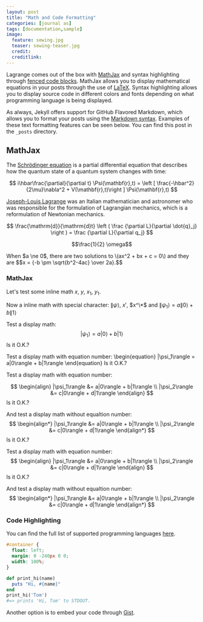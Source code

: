 ```yaml
---
layout: post
title: "Math and Code Formatting"
categories: [journal as]
tags: [documentation,sample]
image:
  feature: sewing.jpg
  teaser: sewing-teaser.jpg
  credit:
  creditlink:
---
```


Lagrange comes out of the box with [MathJax](https://www.mathjax.org/) and syntax highlighting through [fenced code blocks](https://help.github.com/articles/creating-and-highlighting-code-blocks/). MathJax allows you to display mathematical equations in your posts through the use of [LaTeX](http://www.andy-roberts.net/writing/latex/mathematics_1). Syntax highlighting allows you to display source code in different colors and fonts depending on what programming language is being displayed.

As always, Jekyll offers support for GitHub Flavored Markdown, which allows you to format your posts using the [Markdown syntax](https://guides.github.com/features/mastering-markdown/). Examples of these text formatting features can be seen below. You can find this post in the `_posts` directory.

## MathJax

The [Schrödinger equation](https://en.wikipedia.org/wiki/Schr%C3%B6dinger_equation) is a partial differential equation that describes how the quantum state of a quantum system changes with time:

$$
i\hbar\frac{\partial}{\partial t} \Psi(\mathbf{r},t) = \left [ \frac{-\hbar^2}{2\mu}\nabla^2 + V(\mathbf{r},t)\right ] \Psi(\mathbf{r},t)
$$

[Joseph-Louis Lagrange](https://en.wikipedia.org/wiki/Joseph-Louis_Lagrange) was an Italian mathematician and astronomer who was responsible for the formulation of Lagrangian mechanics, which is a reformulation of Newtonian mechanics.

$$ \frac{\mathrm{d}}{\mathrm{d}t} \left ( \frac {\partial  L}{\partial \dot{q}_j} \right ) =  \frac {\partial L}{\partial q_j} $$

$$\frac{1}{2} \omega$$

<title>MathJax TeX Test Page</title>
<script type="text/x-mathjax-config">
 MathJax.Hub.Config({tex2jax: {inlineMath: [['$','$'], ['\\(','\\)']]}});
</script>
<script type="text/javascript" async
 src="https://cdn.mathjax.org/mathjax/latest/MathJax.js?config=TeX-AMS_CHTML">
</script>
<body>
When $a \ne 0$, there are two solutions to \(ax^2 + bx + c = 0\) and they are
$$x = {-b \pm \sqrt{b^2-4ac} \over 2a}.$$

### MathJax

Let's test some inline math $x$, $y$, $x_1$, $y_1$.

Now a inline math with special character: $\|\psi\rangle$, $x'$, $x^\*$ and $\|\psi_1\rangle = a\|0\rangle + b\|1\rangle$

Test a display math:
$$
  |\psi_1\rangle = a|0\rangle + b|1\rangle
$$
Is it O.K.?

Test a display math with equation number:
\begin{equation}
  |\psi_1\rangle = a|0\rangle + b|1\rangle
\end{equation}
Is it O.K.?

Test a display math with equation number:

$$
 \begin{align}
   |\psi_1\rangle &= a|0\rangle + b|1\rangle \\
   |\psi_2\rangle &= c|0\rangle + d|1\rangle
 \end{align}
$$
Is it O.K.?

And test a display math without equaltion number:
$$
 \begin{align*}
   |\psi_1\rangle &= a|0\rangle + b|1\rangle \\
   |\psi_2\rangle &= c|0\rangle + d|1\rangle
 \end{align*}
$$
Is it O.K.?

Test a display math with equation number:
$$
\begin{align}
   |\psi_1\rangle &= a|0\rangle + b|1\rangle \\
   |\psi_2\rangle &= c|0\rangle + d|1\rangle
\end{align}
$$
Is it O.K.?

And test a display math without equaltion number:
$$
\begin{align*}
   |\psi_1\rangle &= a|0\rangle + b|1\rangle \\
   |\psi_2\rangle &= c|0\rangle + d|1\rangle
\end{align*}
$$

### Code Highlighting

You can find the full list of supported programming languages [here](https://github.com/jneen/rouge/wiki/List-of-supported-languages-and-lexers).

```css
#container {
  float: left;
  margin: 0 -240px 0 0;
  width: 100%;
}
```

```ruby
def print_hi(name)
  puts "Hi, #{name}"
end
print_hi('Tom')
#=> prints 'Hi, Tom' to STDOUT.
```

Another option is to embed your code through [Gist](https://en.support.wordpress.com/gist/).
